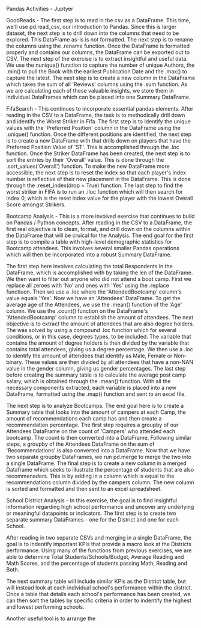 Pandas Activities - Juptyer


GoodReads - The first step is to read in the csv as a DataFrame. This time, we'll use pd.read_csv, our introduction to Pandas. Since this is larger dataset, the next step is to drill down into the columns that need to be explored. This DataFrame as-is is not formatted. The next step is to rename the columns using the .rename function. Once the DataFrame is formatted properly and contains our columns, the DataFrame can be exported out to CSV. The next step of the exercise is to extract insightful and useful data. We use the nunique() function to capture the number of unique Authors, the .min() to pull the Book with the earliest Publication Date and the .max() to capture the latest. The next step is to create a new column in the DataFrame which takes the sum of all 'Reviews' columns using the .sum function. As we are calculating each of these valuable insights, we store them in individual DataFrames which can be placed into one Summary DataFrame.

FifaSearch - This continues to incorporate essential pandas elements. After reading in the CSV to a DataFrame, the task is to methodically drill down and identify the Worst Striker in Fifa. The first step is to Identify the unique values with the 'Preferred Position' column in the DataFrame using the .unique() function. Once the different positions are identified, the next step is to create a new DataFrame with that drills down on players that have the Preferred Position Value of 'ST'. This is accomplished through the .loc function. Once the Striker DataFrame has been created, the next step is to sort the entries by their 'Overall' value. This is done through the .sort_values('Overall') function. To make the new DataFrame more accessible, the next step is to reset the index so that each player's index number is reflective of their new placement in the DataFrame. This is done through the .reset_index(drop = True) function. The last step to find the worst striker in FIFA is to run an .iloc function which will then search for index 0, which is the reset index value for the player with the lowest Overall Score amongst Strikers.


Bootcamp Analysis - This is a more involved exercise that continues to build on Pandas / Python concepts. After reading in the CSV to a DataFrame, the first real objective is to clean, format, and drill down on the columns within the DataFrame that will be cruical for the Analysis. The end goal for the first step is to compile a table with high-level demographic statistics for Bootcamp attendees. This involves several smaller Pandas operations which will then be incorporated into a robust Summary DataFrame. 

The first step here involves calculating the total Respondents in the DataFrame, which is accomplished with by taking the len of the DataFrame. We then want to filter out anyone who did not attend a boot camp. First we  replace all zeroes with 'No' and ones with 'Yes' using the .replace functiuon. Then we use a .loc where the 'AttendedBootcamp' column's value equals 'Yes'. Now we have an 'Attendees' DataFrame. To get the average age of the Attendees, we use the .mean() function of the 'Age' column. We use the .count() function on the DataFrame's 'AttendedBootcamp' column to establish the amount of attendees. The next objective is to extract the amount of attendees that are also degree holders. The was solved by using a compound .loc function which for several conditions, or in this case, degrees types, to be included. The variable that contains the amount of degree holders is then divided by the variable that contains total attendees, giving us a degree percentage. We then use a .loc to identify the amount of attendees that identify as Male, Female or Non-binary. These values are then divided by all attendees that have a non-NAN value in the gender column, giving us gender percentages. The last step before creating the summary table is to calculate the average post camp salary, which is obtained through the .mean() function. With all the necessary components extracted, each variable is placed into a new DataFrame, formatted using the .map() function and sent to an excel file.

The next step is to analyze Bootcamps. The end goal here is to create a Summary table that looks into the amount of campers at each Camp, the amount of recommendations each camp has and then create a recommendation percentage. The first step requires a groupby of our Attendees DataFrame on the count of 'Campers' who attended each bootcamp. The count is then converted into a DataFrame. Following similar steps, a groupby of the Attendees DataFrame on the sum of 'Recommendations' is also converted into a DataFrame. Now that we have two separate groupby DataFrames, we run pd.merge  to merge the two into a single DataFrame. The final step is to create a new column in a merged Dataframe which seeks to illustrate the percentage of students that are also recommenaders. This is by adding in a column which is equal to the recommendations column divided by the campers column. The new column is sorted and formatted and then sent to an excel spreadsheet.


School District Analysis - In this exercise, the goal is to find insightful information regarding high school performance and uncover any underlying or meaningful datapoints or indicators. The first step is to create two separate summary DataFrames - one for the District and one for each School.

After reading in two separate CSVs and merging in a single DataFrame, the goal is to indentify important KPIs that provide a macro look at the Districts performance. Using many of the functions from previous exercises, we are able to determine Total Students/Schools/Budget, Average Reading and Math Scores, and the percentage of students passing Math, Reading and Both. 

The next summary table will include similar KPIs as the District table, but will instead look at each individual school's performance within the district. Once a table that details each school's performance has been created, we can then sort the tables by specific criteria in order to indentify the highest and lowest performing schools.

Another useful tool is to arrange the 